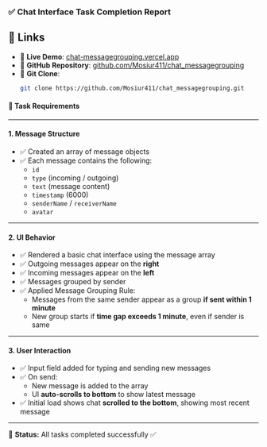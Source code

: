### ✅ **Chat Interface Task Completion Report**

## 🔗 Links

- 🚀 **Live Demo**: [chat-messagegrouping.vercel.app](https://chat-messagegrouping.vercel.app)
- 📁 **GitHub Repository**: [github.com/Mosiur411/chat_messagegrouping](https://github.com/Mosiur411/chat_messagegrouping)
- 🧬 **Git Clone**:
  ```bash
  git clone https://github.com/Mosiur411/chat_messagegrouping.git


#### 📄 **Task Requirements**

---

#### 1. **Message Structure**
- ✅ Created an array of message objects
- ✅ Each message contains the following:
  - `id`
  - `type` (incoming / outgoing)
  - `text` (message content)
  - `timestamp` (6000)
  - `senderName` / `receiverName` 
  - `avatar`

---

#### 2. **UI Behavior**
- ✅ Rendered a basic chat interface using the message array
- ✅ Outgoing messages appear on the **right**
- ✅ Incoming messages appear on the **left**
- ✅ Messages grouped by sender
- ✅ Applied Message Grouping Rule:
  - Messages from the same sender appear as a group **if sent within 1 minute**
  - New group starts if **time gap exceeds 1 minute**, even if sender is same

---

#### 3. **User Interaction**
- ✅ Input field added for typing and sending new messages
- ✅ On send:
  - New message is added to the array
  - UI **auto-scrolls to bottom** to show latest message
- ✅ Initial load shows chat **scrolled to the bottom**, showing most recent message

---

📌 **Status:** All tasks completed successfully ✅
